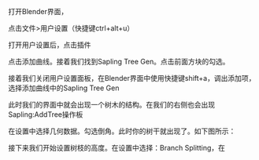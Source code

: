 打开Blender界面，

点击文件>用户设置（快捷键ctrl+alt+u）

打开用户设置后，点击插件

点击添加曲线。接着我们找到Sapling Tree Gen。点击前面方块的勾选。

接着我们关闭用户设置面板，在Blender界面中使用快捷键shift+a，调出添加项，选择添加曲线中的Sapling Tree Gen

此时我们的界面中就会出现一个树木的结构。在我们的右侧也会出现Sapling:AddTree操作板

在设置中选择几何数据。勾选倒角。此时你的树干就出现了。如下图所示：

接下来我们开始设置树枝的高度。在设置中选择：Branch Splitting，在
